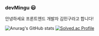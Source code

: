 ### devMingu 😃

안녕하세요 프론트엔드 개발자 김민구라고 합니다!

![Anurag's GitHub stats](https://github-readme-stats.vercel.app/api?username=devMingu&show_icons=true&theme=merko)
[![Solved.ac Profile](http://mazassumnida.wtf/api/v2/generate_badge?boj=rooster100)](https://solved.ac/이름/)
